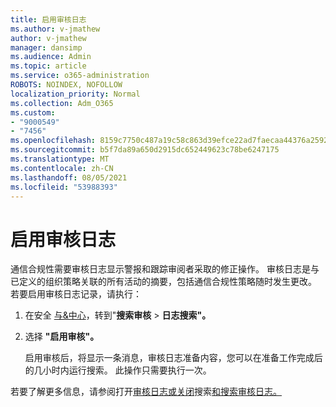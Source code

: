 ```yaml
---
title: 启用审核日志
ms.author: v-jmathew
author: v-jmathew
manager: dansimp
ms.audience: Admin
ms.topic: article
ms.service: o365-administration
ROBOTS: NOINDEX, NOFOLLOW
localization_priority: Normal
ms.collection: Adm_O365
ms.custom:
- "9000549"
- "7456"
ms.openlocfilehash: 8159c7750c487a19c58c863d39efce22ad7faecaa44376a2592eb9d3ff6d233a
ms.sourcegitcommit: b5f7da89a650d2915dc652449623c78be6247175
ms.translationtype: MT
ms.contentlocale: zh-CN
ms.lasthandoff: 08/05/2021
ms.locfileid: "53988393"
---
```

# <a name="enable-the-audit-log"></a>启用审核日志

通信合规性需要审核日志显示警报和跟踪审阅者采取的修正操作。 审核日志是与已定义的组织策略关联的所有活动的摘要，包括通信合规性策略随时发生更改。 若要启用审核日志记录，请执行：

1. 在安全 [与&中心](https://go.microsoft.com/fwlink/?linkid=2101341)，转到"**搜索审核**  >  **日志搜索"。**
2. 选择 **"启用审核"。**

    启用审核后，将显示一条消息，审核日志准备内容，您可以在准备工作完成后的几小时内运行搜索。 此操作只需要执行一次。

若要了解更多信息，请参阅打开[审核日志或关闭](https://go.microsoft.com/fwlink/?linkid=2129077)搜索[和搜索审核日志。](https://go.microsoft.com/fwlink/?linkid=2123729)
